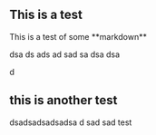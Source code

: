 <h2>This is a test</h2>
This is a test of some **markdown**


dsa
ds
ads
ad
sad
sa
dsa
dsa

d

<h2>this is another test</h2>




dsadsadsadsadsa
d
sad
sad
test